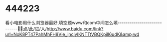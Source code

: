 # 444223
看小电影用什么浏览器最好,填空题www和com中间怎么填----------------------------🍰🍰点/此/进/入/http://www.baidu.com/link?url=NoK8PT47PahMhFH8Vie_jnciyIKNTTtVBQKpill6udK&amp;wd
